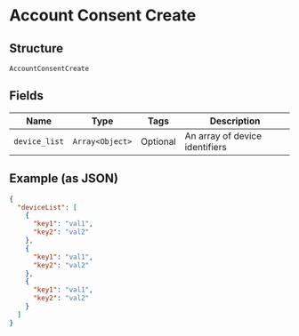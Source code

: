 
# Account Consent Create

## Structure

`AccountConsentCreate`

## Fields

| Name | Type | Tags | Description |
|  --- | --- | --- | --- |
| `device_list` | `Array<Object>` | Optional | An array of device identifiers |

## Example (as JSON)

```json
{
  "deviceList": [
    {
      "key1": "val1",
      "key2": "val2"
    },
    {
      "key1": "val1",
      "key2": "val2"
    },
    {
      "key1": "val1",
      "key2": "val2"
    }
  ]
}
```

